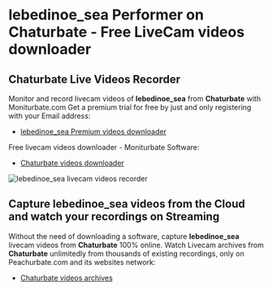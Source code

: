 # lebedinoe_sea Performer on Chaturbate - Free LiveCam videos downloader

## Chaturbate Live Videos Recorder

Monitor and record livecam videos of **lebedinoe_sea** from **Chaturbate** with Moniturbate.com
Get a premium trial for free by just and only registering with your Email address:
* [lebedinoe_sea Premium videos downloader](https://moniturbate.com/request-demo-licence-key.html)

Free livecam videos downloader - Moniturbate Software:
* [Chaturbate videos downloader](https://moniturbate.com/moniturbate-download-software.html)

![lebedinoe_sea livecam videos recorder](https://peachurnet.com/templates/moniturbate-software.png)


## Capture lebedinoe_sea videos from the Cloud and watch your recordings on Streaming

Without the need of downloading a software, capture **lebedinoe_sea** livecam videos from **Chaturbate** 100% online.
Watch Livecam archives from **Chaturbate** unlimitedly from thousands of existing recordings, only on Peachurbate.com and its websites network:
* [Chaturbate videos archives](https://peachurnet.com/)